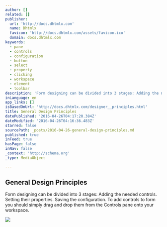 ```yaml
---
author: []
related: []
publisher:
  url: 'http://docs.dhtmlx.com'
  name: Dhtmlx
  favicon: 'http://docs.dhtmlx.com/assets/favicon.ico'
  domain: docs.dhtmlx.com
keywords:
  - pane
  - controls
  - configuration
  - button
  - select
  - property
  - clicking
  - workspace
  - element
  - toolbar
description: 'Form designing can be divided into 3 stages: Adding the needed controls. Setting their properties. Saving the configuration. To add controls to form you should simply drag and drop them from the Controls pane onto your workspace.'
inLanguage: en
app_links: []
isBasedOnUrl: 'http://docs.dhtmlx.com/designer__principles.html'
title: General Design Principles
datePublished: '2016-04-26T04:17:20.384Z'
dateModified: '2016-04-26T04:16:36.483Z'
starred: false
sourcePath: _posts/2016-04-26-general-design-principles.md
published: true
inFeed: true
hasPage: false
inNav: false
_context: 'http://schema.org'
_type: MediaObject

---
```

<article style=""><h1>General Design Principles</h1><p>Form designing can be divided into 3 stages: Adding the needed controls. Setting their properties. Saving the configuration. To add controls to form you should simply drag and drop them from the Controls pane onto your workspace.</p><img src="http://docs.dhtmlx.com/media/designer/form_step_2_1.png" /></article>